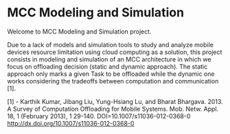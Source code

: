 # MCC Modeling and Simulation 

Welcome to MCC Modeling and Simulation project.

Due to a lack of models and simulation tools to study and analyze mobile devices resource limitation using cloud computing as a solution, this project consists in modeling and simulation of an MCC architecture in which we focus on offloading decision (static and dynamic approach). The static approach only marks a given Task to be offloaded while the dynamic one works considering the tradeoffs between computation and communication [1].

[1] - Karthik Kumar, Jibang Liu, Yung-Hsiang Lu, and Bharat Bhargava. 2013. 
A Survey of Computation Offloading for Mobile Systems. Mob. Netw. Appl. 18, 1 (February 2013), 1
29-140. DOI=10.1007/s11036-012-0368-0 http://dx.doi.org/10.1007/s11036-012-0368-0
